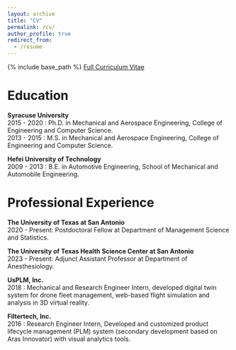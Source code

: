 ```yaml
---
layout: archive
title: "CV"
permalink: /cv/
author_profile: true
redirect_from:
  - /resume
---
```


{% include base_path %}
<a href="/images/KAICV.pdf">Full Curriculum Vitae</a>

Education
======
**Syracuse University**\
2015 - 2020 : Ph.D. in Mechanical and Aerospace Engineering, College of Engineering and Computer Science.\
2013 - 2015 : M.S.  in Mechanical and Aerospace Engineering, College of Engineering and Computer Science.

**Hefei University of Technology**\
2009 - 2013 : B.E. in Automotive Engineering, School of Mechanical and Automobile Engineering.

Professional Experience
======
**The University of Texas at San Antonio**\
2020 - Present: Postdoctoral Fellow at Department of Management Science and Statistics.

**The University of Texas Health Science Center at San Antonio**\
2023 - Present: Adjunct Assistant Professor at Department of Anesthesiology.

**UsPLM, Inc.**\
2018       : Mechanical and Research Engineer Intern, developed digital twin system for drone fleet management, web-based flight simulation
and analysis in 3D virtual reality.

**Filtertech, Inc.**\
2016       : Research Engineer Intern, Developed and customized product lifecycle management (PLM) system (secondary
development based on Aras Innovator) with visual analytics tools.


